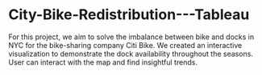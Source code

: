 # City-Bike-Redistribution---Tableau
For this project, we aim to solve the imbalance between bike and docks in NYC for the bike-sharing company Citi Bike. We created an interactive visualization to demonstrate the dock availability throughout the seasons. User can interact with the map and find insightful trends. 
